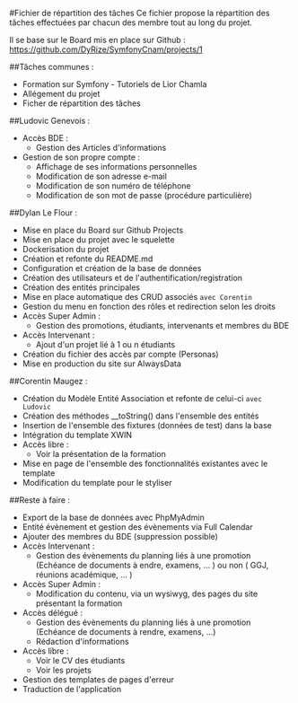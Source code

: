 #Fichier de répartition des tâches
Ce fichier propose la répartition des tâches effectuées par chacun des membre tout au long du projet.

Il se base sur le Board mis en place sur Github : https://github.com/DyRize/SymfonyCnam/projects/1

##Tâches communes :
* Formation sur Symfony - Tutoriels de Lior Chamla
* Allégement du projet
* Ficher de répartition des tâches

##Ludovic Genevois :
* Accès BDE :
    * Gestion des Articles d'informations
* Gestion de son propre compte :
    * Affichage de ses informations personnelles
    * Modification de son adresse e-mail
    * Modification de son numéro de téléphone
    * Modification de son mot de passe (procédure particulière)

##Dylan Le Flour :
* Mise en place du Board sur Github Projects
* Mise en place du projet avec le squelette
* Dockerisation du projet
* Création et refonte du README.md
* Configuration et création de la base de données
* Création des utilisateurs et de l'authentification/registration
* Création des entités principales
* Mise en place automatique des CRUD associés `avec Corentin`
* Gestion du menu en fonction des rôles et redirection selon les droits
* Accès Super Admin :
    * Gestion des promotions, étudiants, intervenants et membres du BDE
* Accès Intervenant :
    * Ajout d'un projet lié à 1 ou n étudiants
* Création du fichier des accès par compte (Personas)
* Mise en production du site sur AlwaysData

##Corentin Maugez :
* Création du Modèle Entité Association et refonte de celui-ci `avec Ludovic`
* Création des méthodes __toString() dans l'ensemble des entités
* Insertion de l'ensemble des fixtures (données de test) dans la base
* Intégration du template XWIN
* Accès libre :
    * Voir la présentation de la formation
* Mise en page de l'ensemble des fonctionnalités existantes avec le template
* Modification du template pour le styliser

##Reste à faire :
* Export de la base de données avec PhpMyAdmin
* Entité évènement et gestion des évènements via Full Calendar
* Ajouter des membres du BDE (suppression possible)
* Accès Intervenant :
    * Gestion des évènements du planning liés à une promotion (Echéance de documents à endre, examens, ... ) ou non ( GGJ, réunions académique, ... )
* Accès Super Admin : 
    * Modification du contenu, via un wysiwyg, des pages du site présentant la formation
* Accès délégué : 
    * Gestion des évènements du planning liés à une promotion (Echéance de documents à rendre, examens, ...)
    * Rédaction d'informations
* Accès libre :
    * Voir le CV des étudiants
    * Voir les projets
* Gestion des templates de pages d'erreur
* Traduction de l'application
